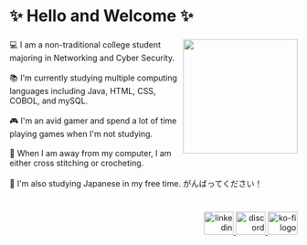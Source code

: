<h1 align="left">✨ Hello and Welcome ✨</h1>

###

<img align="right" height="200" src="https://media1.tenor.com/m/pBdSZujHiacAAAAC/tkthao219-bunny.gif"  />

###

<p align="left">
    💻 I am a non-traditional college student majoring in Networking and Cyber Security.<br><br>
    📚 I'm currently studying multiple computing languages including Java, HTML, CSS, COBOL, and mySQL.<br><br>
    🎮 I'm an avid gamer and spend a lot of time playing games when I'm not studying.<br><br>
    🧶 When I am away from my computer, I am either cross stitching or crocheting.<br><br>
    📖 I'm also studying Japanese in my free time. がんばってください！
</p>

###

<br clear="both">

<div align="right">
  <a href="https://www.linkedin.com/in/kelsi-kubr-89650a152/" target="_blank">
    <img src="https://raw.githubusercontent.com/maurodesouza/profile-readme-generator/master/src/assets/icons/social/linkedin/default.svg" width="52" height="40" alt="linkedin logo"  />
  </a>
  <a href="https://discord.com/channels/@fanglett" target="_blank">
    <img src="https://raw.githubusercontent.com/maurodesouza/profile-readme-generator/master/src/assets/icons/social/discord/default.svg" width="52" height="40" alt="discord logo"  />
  </a>
  <a href="https://ko-fi.com/fanglett" target="_blank">
    <img src="https://raw.githubusercontent.com/maurodesouza/profile-readme-generator/master/src/assets/icons/social/ko-fi/default.svg" width="52" height="40" alt="ko-fi logo"  />
  </a>
</div>

###
